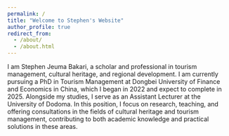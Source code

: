 ```yaml
---
permalink: /
title: "Welcome to Stephen's Website"
author_profile: true
redirect_from: 
  - /about/
  - /about.html
---
```


I am Stephen Jeuma Bakari, a scholar and professional in tourism management, cultural heritage, and regional development. I am currently pursuing a PhD in Tourism Management at Dongbei University of Finance and Economics in China, which I began in 2022 and expect to complete in 2025. Alongside my studies, I serve as an Assistant Lecturer at the University of Dodoma. In this position, I focus on research, teaching, and offering consultations in the fields of cultural heritage and tourism management, contributing to both academic knowledge and practical solutions in these areas.

